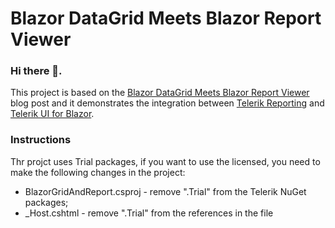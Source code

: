 # Blazor DataGrid Meets Blazor Report Viewer
### Hi there 👋.



This project is based on the [Blazor DataGrid Meets Blazor Report Viewer](https://www.telerik.com/blogs/blazor-datagrid-meets-blazor-report-viewer) blog post and it demonstrates
the integration between [Telerik Reporting](https://www.telerik.com/products/reporting.aspx) and [Telerik UI for Blazor](https://www.telerik.com/blazor-ui).




### Instructions

Thr projct uses Trial packages, if you want to use the licensed, you need to make the following changes in the project:
- BlazorGridAndReport.csproj - remove ".Trial" from the Telerik NuGet packages;
- _Host.cshtml - remove ".Trial" from the references in the file

